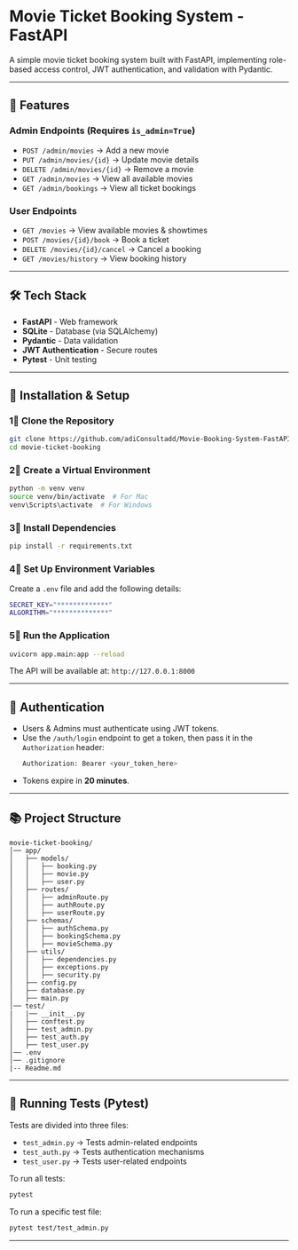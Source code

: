# Movie Ticket Booking System - FastAPI

A simple movie ticket booking system built with FastAPI, implementing role-based access control, JWT authentication, and validation with Pydantic.

---

## 🚀 Features

### **Admin Endpoints** (Requires `is_admin=True`)

- `POST /admin/movies` → Add a new movie
- `PUT /admin/movies/{id}` → Update movie details
- `DELETE /admin/movies/{id}` → Remove a movie
- `GET /admin/movies` → View all available movies
- `GET /admin/bookings` → View all ticket bookings

### **User Endpoints**

- `GET /movies` → View available movies & showtimes
- `POST /movies/{id}/book` → Book a ticket
- `DELETE /movies/{id}/cancel` → Cancel a booking
- `GET /movies/history` → View booking history

---

## 🛠 Tech Stack

- **FastAPI** - Web framework
- **SQLite** - Database (via SQLAlchemy)
- **Pydantic** - Data validation
- **JWT Authentication** - Secure routes
- **Pytest** - Unit testing

---

## 🔧 Installation & Setup

### 1⃣ Clone the Repository

```bash
git clone https://github.com/adiConsultadd/Movie-Booking-System-FastAPI.git
cd movie-ticket-booking
```

### 2⃣ Create a Virtual Environment

```bash
python -m venv venv
source venv/bin/activate  # For Mac
venv\Scripts\activate  # For Windows
```

### 3⃣ Install Dependencies

```bash
pip install -r requirements.txt
```

### 4⃣ Set Up Environment Variables

Create a `.env` file and add the following details:

```bash
SECRET_KEY="*************"
ALGORITHM="**************"
```

### 5⃣ Run the Application

```bash
uvicorn app.main:app --reload
```

The API will be available at: `http://127.0.0.1:8000`

---

## 🔑 Authentication

- Users & Admins must authenticate using JWT tokens.
- Use the `/auth/login` endpoint to get a token, then pass it in the `Authorization` header:
  ```bash
  Authorization: Bearer <your_token_here>
  ```
- Tokens expire in **20 minutes**.

---

## 📚 Project Structure

```
movie-ticket-booking/
│── app/
│   ├── models/
│   │   ├── booking.py
│   │   ├── movie.py
│   │   ├── user.py
│   ├── routes/
│   │   ├── adminRoute.py
│   │   ├── authRoute.py
│   │   ├── userRoute.py
│   ├── schemas/
│   │   ├── authSchema.py
│   │   ├── bookingSchema.py
│   │   ├── movieSchema.py
│   ├── utils/
│   │   ├── dependencies.py
│   │   ├── exceptions.py
│   │   ├── security.py
│   ├── config.py
│   ├── database.py
│   ├── main.py
│── test/
|   |── __init__.py
│   ├── conftest.py
│   ├── test_admin.py
│   ├── test_auth.py
│   ├── test_user.py
│── .env
│── .gitignore
|-- Readme.md
```

---

## 🧠 Running Tests (Pytest)

Tests are divided into three files:

- `test_admin.py` → Tests admin-related endpoints
- `test_auth.py` → Tests authentication mechanisms
- `test_user.py` → Tests user-related endpoints

To run all tests:

```bash
pytest
```

To run a specific test file:

```bash
pytest test/test_admin.py
```

---